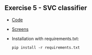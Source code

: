 ## Exercise 5 - SVC classifier
* [Code](https://github.com/kwkna/NAI_codingames/blob/master/LAB6/main.py)
* [Screens](https://github.com/kwkna/NAI_codingames/blob/master/LAB6/screens)

 * Installation with requirements.txt:
    ```
    pip install -r requirements.txt
    ```